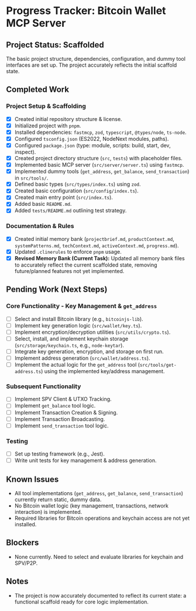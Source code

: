 # Progress Tracker: Bitcoin Wallet MCP Server

## Project Status: Scaffolded

The basic project structure, dependencies, configuration, and dummy tool interfaces are set up. The project accurately reflects the initial scaffold state.

## Completed Work

### Project Setup & Scaffolding
- [x] Created initial repository structure & license.
- [x] Initialized project with `pnpm`.
- [x] Installed dependencies: `fastmcp`, `zod`, `typescript`, `@types/node`, `ts-node`.
- [x] Configured `tsconfig.json` (ES2022, NodeNext modules, paths).
- [x] Configured `package.json` (type: module, scripts: build, start, dev, inspect).
- [x] Created project directory structure (`src`, `tests`) with placeholder files.
- [x] Implemented basic MCP server (`src/server/server.ts`) using `fastmcp`.
- [x] Implemented dummy tools (`get_address`, `get_balance`, `send_transaction`) in `src/tools/`.
- [x] Defined basic types (`src/types/index.ts`) using `zod`.
- [x] Created basic configuration (`src/config/index.ts`).
- [x] Created main entry point (`src/index.ts`).
- [x] Added basic `README.md`.
- [x] Added `tests/README.md` outlining test strategy.

### Documentation & Rules
- [x] Created initial memory bank (`projectbrief.md`, `productContext.md`, `systemPatterns.md`, `techContext.md`, `activeContext.md`, `progress.md`).
- [x] Updated `.clinerules` to enforce `pnpm` usage.
- [x] **Revised Memory Bank (Current Task):** Updated all memory bank files to accurately reflect the current scaffolded state, removing future/planned features not yet implemented.

## Pending Work (Next Steps)

### Core Functionality - Key Management & `get_address`
- [ ] Select and install Bitcoin library (e.g., `bitcoinjs-lib`).
- [ ] Implement key generation logic (`src/wallet/key.ts`).
- [ ] Implement encryption/decryption utilities (`src/utils/crypto.ts`).
- [ ] Select, install, and implement keychain storage (`src/storage/keychain.ts`, e.g., `node-keytar`).
- [ ] Integrate key generation, encryption, and storage on first run.
- [ ] Implement address generation (`src/wallet/address.ts`).
- [ ] Implement the actual logic for the `get_address` tool (`src/tools/get-address.ts`) using the implemented key/address management.

### Subsequent Functionality
- [ ] Implement SPV Client & UTXO Tracking.
- [ ] Implement `get_balance` tool logic.
- [ ] Implement Transaction Creation & Signing.
- [ ] Implement Transaction Broadcasting.
- [ ] Implement `send_transaction` tool logic.

### Testing
- [ ] Set up testing framework (e.g., Jest).
- [ ] Write unit tests for key management & address generation.

## Known Issues
- All tool implementations (`get_address`, `get_balance`, `send_transaction`) currently return static, dummy data.
- No Bitcoin wallet logic (key management, transactions, network interaction) is implemented.
- Required libraries for Bitcoin operations and keychain access are not yet installed.

## Blockers
- None currently. Need to select and evaluate libraries for keychain and SPV/P2P.

## Notes
- The project is now accurately documented to reflect its current state: a functional scaffold ready for core logic implementation.
